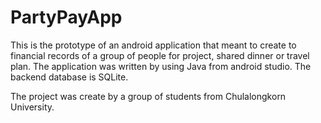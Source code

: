 # PartyPayApp
This is the prototype of an android application that meant to create to financial records of a group of people for project, shared dinner or travel plan. The application was written by using Java from android studio. The backend database is SQLite.

The project was create by a group of students from Chulalongkorn University.
